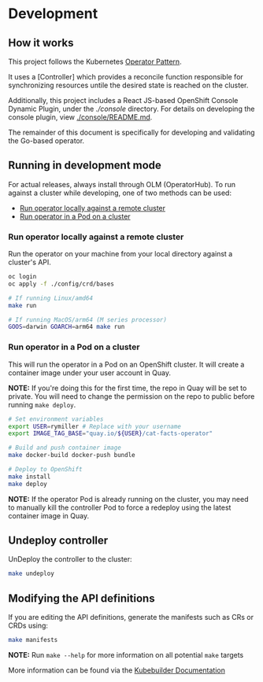 # Development

## How it works

This project follows the Kubernetes [Operator Pattern].

It uses a [Controller] which provides a reconcile function responsible for
synchronizing resources untile the desired state is reached on the cluster.

Additionally, this project includes a React JS-based OpenShift Console Dynamic
Plugin, under the *./console* directory. For details on developing the console
plugin, view [./console/README.md](console/README.md).

The remainder of this document is specifically for developing and validating
the Go-based operator.

## Running in development mode

For actual releases, always install through OLM (OperatorHub). To run against a
cluster while developing, one of two methods can be used:

* [Run operator locally against a remote cluster](#run-operator-locally-against-a-remote-cluster)
* [Run operator in a Pod on a cluster](#run-operator-in-a-pod-on-a-cluster)

### Run operator locally against a remote cluster

Run the operator on your machine from your local directory against a cluster's
API.

```bash
oc login
oc apply -f ./config/crd/bases

# If running Linux/amd64
make run

# If running MacOS/arm64 (M series processor)
GOOS=darwin GOARCH=arm64 make run
```

### Run operator in a Pod on a cluster

This will run the operator in a Pod on an OpenShift cluster. It will create a
container image under your user account in Quay.

**NOTE:** If you're doing this for the first time, the repo in Quay will be set
to private. You will need to change the permission on the repo to public before
running `make deploy`.

```bash
# Set environment variables
export USER=rymiller # Replace with your username
export IMAGE_TAG_BASE="quay.io/${USER}/cat-facts-operator"

# Build and push container image
make docker-build docker-push bundle

# Deploy to OpenShift
make install
make deploy
```

**NOTE:** If the operator Pod is already running on the cluster, you may need
to manually kill the controller Pod to force a redeploy using the latest
container image in Quay.

## Undeploy controller

UnDeploy the controller to the cluster:

```sh
make undeploy
```

## Modifying the API definitions

If you are editing the API definitions, generate the manifests such as CRs or
CRDs using:

```sh
make manifests
```

**NOTE:** Run `make --help` for more information on all potential `make` targets

More information can be found via the [Kubebuilder Documentation]

[CC BY-SA 4.0]: https://creativecommons.org/licenses/by-sa/4.0
[cat-icons]: https://openmoji.org/library/#group=smileys-emotion%2Fcat-face
[Controllers]: https://kubernetes.io/docs/concepts/architecture/controller/
[Kubebuilder Documentation]: https://book.kubebuilder.io/introduction.html
[Operator Pattern]: https://kubernetes.io/docs/concepts/extend-kubernetes/operator/
